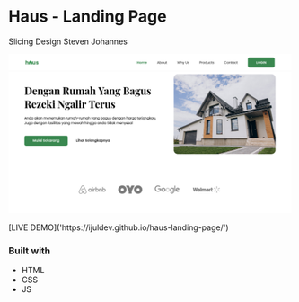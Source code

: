 # Haus - Landing Page
Slicing Design Steven Johannes

<p align="center">
	<img src="thumbnail.png" width="768">
</p>
[LIVE DEMO]('https://ijuldev.github.io/haus-landing-page/')

### Built with
- HTML
- CSS
- JS
